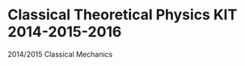 Classical Theoretical Physics KIT 2014-2015-2016
================================================

2014/2015 Classical Mechanics




